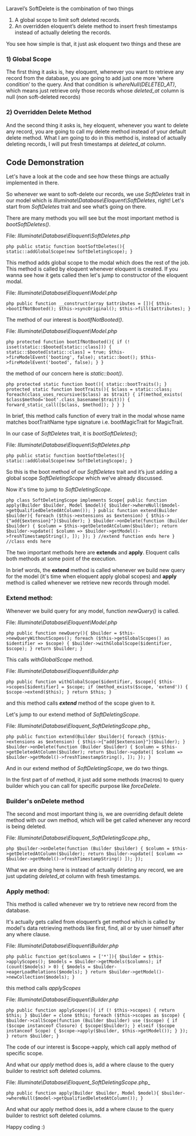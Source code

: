 Laravel’s SoftDelete is the combination of two things 

1.  A global scope to limit soft deleted records.
2.  An overridden eloquent’s delete method to insert fresh timestamps instead of actually deleting the records.

You see how simple is that, it just ask eloquent two things and these are

### 1) Global Scope

The first thing it asks is, hey eloquent, whenever you want to retrieve any record from the database, you are going to add just one more ‘where condition’ to the query. And that condition is _whereNull(DELETED_AT)_, which means just retrieve only those records whose _deleted_at_ column is null (non soft-deleted records)

### 2) Overridden Delete Method

And the second thing it asks is, hey eloquent, whenever you want to delete any record, you are going to call my delete method instead of your default delete method. What I am going to do in this method is, instead of actually deleting records, I will put fresh timestamps at _deleted_at_ column.

## Code Demonstration

Let's have a look at the code and see how these things are actually implemented in there.

So whenever we want to soft-delete our records, we use _SoftDeletes_ trait in our model which is _Illuminate\Database\Eloquent\SoftDeletes_, right! Let's start from _SoftDeletes_ trait and see what’s going on there.

There are many methods you will see but the most important method is _bootSoftDeletes()_.

File: _Illuminate\Database\Eloquent\SoftDeletes.php_

```php public static function bootSoftDeletes(){ static::addGlobalScope(new SoftDeletingScope); } ```

This method adds global scope to the modal which does the rest of the job. This method is called by eloquent whenever eloquent is created. If you wanna see how it gets called then let's jump to constructor of the eloquent modal.

File: _Illuminate\Database\Eloquent\Model.php_

```php public function __construct(array $attributes = []){ $this->bootIfNotBooted(); $this->syncOriginal(); $this->fill($attributes); } ```

The method of our interest is _bootIfNotBooted()_.

File: _Illuminate\Database\Eloquent\Model.php_

```php protected function bootIfNotBooted(){ if (! isset(static::$booted[static::class])) { static::$booted[static::class] = true; $this->fireModelEvent('booting', false); static::boot(); $this->fireModelEvent('booted', false); } } ```

the method of our concern here is _static::boot()_.

```php protected static function boot(){ static::bootTraits(); } protected static function bootTraits(){ $class = static::class; foreach(class_uses_recursive($class) as $trait) { if(method_exists( $class$method='boot'.class_basename($trait))) { forward_static_call([$class, $method]); } } } ```

In brief, this method calls function of every trait in the modal whose name matches bootTraitName type signature i.e. bootMagicTrait for MagicTrait.

In our case of _SoftDeletes_ trait, it is _bootSoftDeletes()_;

File: _Illuminate\Database\Eloquent\SoftDeletes.php_

```php public static function bootSoftDeletes(){ static::addGlobalScope(new SoftDeletingScope); } ```

So this is the boot method of our _SoftDeletes_ trait and it’s just adding a global scope _SoftDeletingScope_ which we've already discussed.

Now it's time to jump to _SoftDeletingScope_.

```php class SoftDeletingScope implements Scope{ public function apply(Builder $builder, Model $model){ $builder->whereNull($model->getQualifiedDeletedAtColumn()); } public function extend(Builder $builder){ foreach ($this->extensions as $extension) { $this->{"add{$extension}"}($builder); } $builder->onDelete(function (Builder $builder) { $column = $this->getDeletedAtColumn($builder); return $builder->update([ $column => $builder->getModel()->freshTimestampString(), ]); }); } //extend function ends here } //class ends here ```

The two important methods here are **extends** and **apply**. Eloquent calls both methods at some point of the execution. 

In brief words, the **extend** method is called whenever we build new query for the model (it's time when eloquent apply global scopes) and **apply** method is called whenever we retrieve new records through model.

### **Extend method:**

Whenever we build query for any model, function _newQuery()_ is called.

File: _Illuminate\Database\Eloquent\Model.php_

```php public function newQuery(){ $builder = $this->newQueryWithoutScopes(); foreach ($this->getGlobalScopes() as $identifier => $scope) { $builder->withGlobalScope($identifier, $scope); } return $builder; } ```

This calls _withGlobalScope_ method.

File: _Illuminate\Database\Eloquent\Builder.php_

```php public function withGlobalScope($identifier, $scope){ $this->scopes[$identifier] = $scope; if (method_exists($scope, 'extend')) { $scope->extend($this); } return $this; } ```

and this method calls **_extend_** method of the scope given to it. 

Let's jump to our extend method of _SoftDeletingScope_.

File: _Illuminate\Database\Eloquent\_SoftDeletingScope_.php_

```php public function extend(Builder $builder){ foreach ($this->extensions as $extension) { $this->{"add{$extension}"}($builder); } $builder->onDelete(function (Builder $builder) { $column = $this->getDeletedAtColumn($builder); return $builder->update([ $column => $builder->getModel()->freshTimestampString(), ]); }); } ```

And in our extend method of _SoftDeletingScope_, we do two things. 

In the first part of of method, it just add some methods (macros) to query builder which you can call for specific purpose like _forceDelete_.

### Builder's onDelete method

The second and most important thing is, we are overriding default delete method with our own method, which will be get called whenever any record is being deleted.

File: _Illuminate\Database\Eloquent\_SoftDeletingScope_.php_

```php $builder->onDelete(function (Builder $builder) { $column = $this->getDeletedAtColumn($builder); return $builder->update([ $column => $builder->getModel()->freshTimestampString() ]); }); ```

What we are doing here is instead of actually deleting any record, we are just updating _deleted_at_ column with fresh timestamps. 

### Apply method: 

This method is called whenever we try to retrieve new record from the database.

It's actually gets called from eloquent’s get method which is called by model's data retrieving methods like first, find, all or by user himself after any where clause.

File: _Illuminate\Database\Eloquent\Builder.php_

```php public function get($columns = ['*']){ $builder = $this->applyScopes(); $models = $builder->getModels($columns); if (count($models) > 0) { $models = $builder->eagerLoadRelations($models); } return $builder->getModel()->newCollection($models); } ```

this method calls _applyScopes_

File: _Illuminate\Database\Eloquent\Builder.php_

```php public function applyScopes(){ if (! $this->scopes) { return $this; } $builder = clone $this; foreach ($this->scopes as $scope) { $builder->callScope(function (Builder $builder) use ($scope) { if ($scope instanceof Closure) { $scope($builder); } elseif ($scope instanceof Scope) { $scope->apply($builder, $this->getModel()); } }); } return $builder; } ```

The code of our interest is $scope->apply, which call apply method of specific scope.

And what our _apply_ method does is, add a where clause to the query builder to restrict soft deleted columns.

File: _Illuminate\Database\Eloquent\_SoftDeletingScope_.php_

```php public function apply(Builder $builder, Model $model){ $builder->whereNull($model->getQualifiedDeletedAtColumn()); } ```

And what our apply method does is, add a where clause to the query builder to restrict soft deleted columns.

Happy coding :)
